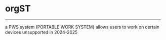 # orgST
-- -- -- --
a PWS system
(PORTABLE WORK SYSTEM)
allows users to work on certain devices unsupported in 2024-2025
